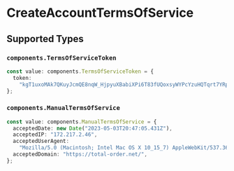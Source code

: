 # CreateAccountTermsOfService


## Supported Types

### `components.TermsOfServiceToken`

```typescript
const value: components.TermsOfServiceToken = {
  token:
    "kgT1uxoMAk7QKuyJcmQE8nqW_HjpyuXBabiXPi6T83fUQoxsyWYPcYzuHQTqrt7YRp4gCwyDQvb6U5REM9Pgl2EloCe35t-eiMAbUWGo3Kerxme6aqNcKrP_6-v0MTXViOEJ96IBxPFTvMV7EROI2dq3u4e-x4BbGSCedAX-ViAQND6hcreCDXwrO6sHuzh5Xi2IzSqZHxaovnWEboaxuZKRJkA3dsFID6fzitMpm2qrOh4",
};
```

### `components.ManualTermsOfService`

```typescript
const value: components.ManualTermsOfService = {
  acceptedDate: new Date("2023-05-03T20:47:05.431Z"),
  acceptedIP: "172.217.2.46",
  acceptedUserAgent:
    "Mozilla/5.0 (Macintosh; Intel Mac OS X 10_15_7) AppleWebKit/537.36 (KHTML, like Gecko) Chrome/94.0.4606.71 Safari/537.36",
  acceptedDomain: "https://total-order.net/",
};
```


